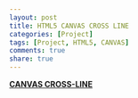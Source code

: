 ```yaml
---
layout: post
title: HTML5 CANVAS CROSS LINE
categories: [Project]
tags: [Project, HTML5, CANVAS]
comments: true
share: true
---
```


**[CANVAS CROSS-LINE](/project/html/canvas/cross-line)**
